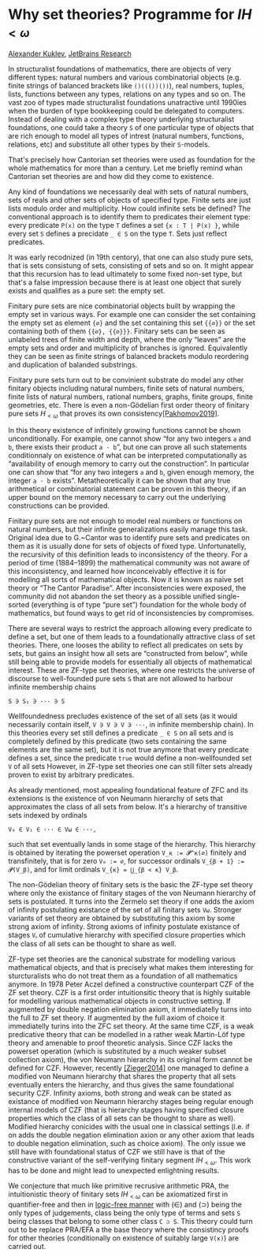 Why set theories? Programme for $IH_{<ω}$
=========================================

[author]: mailto:a@kuklev.com "Alexander Kuklev, JetBrains Research"
[Alexander Kuklev](mailto:a@kuklev.com), [JetBrains Research](https://research.jetbrains.org/researchers/alexander.kuklev/)

In structuralist foundations of mathematics, there are objects of very different types:
natural numbers and various combinatorial objects (e.g. finite strings of balanced brackets like
`()((())())`), real numbers, tuples, lists, functions between any types, relations on any types
and so on. The vast zoo of types made structuralist foundations unatractive until 1990ies when
the burden of type bookkeeping could be delegated to computers. Instead of dealing with a complex
type theory underlying structuralist foundations, one could take a theory `S` of one particular
type of objects that are rich enough to model all types of intrest (natural numbers, functions,
relations, etc) and substitute all other types by their `S`-models.

That's precisely how Cantorian set theories were used as foundation for the whole mathematics
for more than a century. Let me briefly remind whan Cantorian set theories are and how did they
come to existence.

Any kind of foundations we necessarily deal with sets of natural numbers, sets of reals and other
sets of objects of specified type. Finite sets are just lists modulo order and multiplicity. How
could infinite sets be defined? The conventional approach is to identify them to predicates their
element type: every predicate `P(x)` on the type `T` defines a set `{x : T | P(x) }`, while every
set `S` defines a precidate `_ ∈ S` on the type `T`. Sets just reflect predicates.

It was early recodnized (in 19th centory), that one can also study pure sets, that is sets
consistung of sets, consisting of sets and so on. It might appear that this recursion has
to lead ultimately to some fixed non-set type, but that's a false impression because there is
at least one object that surely exists and qualifies as a pure set: the empty set.

Finitary pure sets are nice combinatorial objects built by wrapping the empty set in various
ways. For example one can consider the set containing the empty set as element `{∅}` and the
set containing this set `{{∅}}` or the set containing both of them `{{∅}, {{∅}}}`. Finitary
sets can be seen as unlabeled trees of finite width and depth, where the only “leaves” are
the empty sets and order and multiplicity of branches is ignored. Equivalently they can be
seen as finite strings of balanced brackets modulo reordering and duplication of balanded
substrings.

Finitary pure sets turn out to be convinient substrate do model any other finitary objects
including natural numbers, finite sets of natural numbers, finite lists of natural numbers,
rational numbers, graphs, finite groups, finite geometries, etc. There is even a non-Gödelian
first order theory of finitary pure sets $H_{<ω}$ that proves its own consistency[[Pakhomov2019]](https://arxiv.org/abs/1907.00877).

In this theory existence of infinitely growing functions cannot be shown unconditionally. For
example, one cannot show “for any two integers `a` and `b`, there exists their product `a · b`”,
but one can prove all such statements conditionnaly on existence of what can be interpreted
computationally as “availability of enough memory to carry out the construction”. In particular
one can show that “for any two integers `a` and `b`, given enough memory, the integer `a · b`
exists”. Metatheoretically it can be shown that any true arithmetical or combinatorial statement
can be proven in this theory, if an upper bound on the memory necessary to carry out the
underlying constructions can be provided.

Finitary pure sets are not enough to model real numbers or functions on natural numbers, but
their infinite generalizations easily manage this task. Original idea due to G.~Cantor was to
identify pure sets and predicates on them as it is usually done for sets of objects of fixed
type. Unfortunatelly, the recursivity of this definition leads to inconsistency of the theory.
For a period of time (1884–1899) the mathematical community was not aware of this inconsistency,
and learned how inconceivably effective it is for modelling all sorts of mathematical objects.
Now it is known as naïve set theory or “The Cantor Paradise”. After inconsistencies were exposed,
the community did not abandon the set theory as a possible unified single-sorted (everything is
of type “pure set”) foundation for the whole body of mathematics, but found ways to get rid of
inconsistencies by compromises.

There are several ways to restrict the approach allowing every predicate to define a set, but
one of them leads to a foundationally attractive class of set theories. There, one looses the
ability to reflect all predicates on sets by sets, but gains an insight how all sets are
“constructed from below”, while still being able to provide models for essentially all objects
of mathematical interest. These are ZF-type set theories, where one restricts the universe of
discourse to well-founded pure sets `S` that are not allowed to harbour infinite membership chains
```
S ∋ S₁ ∋ ··· ∋ S
```

Wellfoundedness precludes existence of the set of all sets (as it would necessarily contain
itself, `V ∋ V ∋ V ∋ ···`, in infinite membership chain). In this theories every set still
defines a predicate `_ ∈ S` on all sets and is completely defined by this predicate (two sets
containing the same elements are the same set), but it is not true anymore that every predicate
defines a set, since the predicate `true` would define a non-wellfounded set `V` of all sets
However, in ZF-type set theories one can still filter sets already proven to exist by arbitrary
predicates.

As already mentioned, most appealing foundational feature of ZFC and its extensions is the
existence of von Neumann hierarchy of sets that approximates the class of all sets from
below. It's a hierarchy of transitive sets indexed by ordinals
```
V₀ ∈ V₁ ∈ ··· ∈ V⍵ ∈ ···,
```
such that set eventually lands in some stage of the hierarchy. This hierarchy is obtained
by iterating the powerset operation `V_κ := 𝓟^κ(∅)` finitely and transfinitely, that is
for zero `V₀ := ∅`, for successor ordinals `V_{β + 1} := 𝓟(V_β)`, and for limit ordinals
`V_{κ} = ⋃_{β < κ} V_β`.

The non-Gödelian theory of finitary sets is the basic the ZF-type set theory where only the
existance of finitary stages of the von Neumann hierarchy of sets is postulated. It turns
into the Zermelo set theory if one adds the axiom of infinity postulating existance of the
set of all finitary sets `V⍵`. Stronger variants of set theory are obtained by substituting
this axiom by some strong axiom of infinity. Strong axioms of infinity postulate existance
of stages `Vᵦ` of cumulative hierarchy with specified closure properties which the class of
all sets can be thought to share as well.

ZF-type set theories are the canonical substrate for modelling various mathematical objects,
and that is precisely what makes them interesting for sturcturalists who do not treat them
as a foundation of all mathematics anymore. In 1978 Peter Aczel defined a constructive
counterpart CZF of the ZF set theory. CZF is a first order intuitionsitic theory that is
highly suitable for modelling various mathematical objects in constructive setting. If
augmented by double negation elimination axiom, it immediatelly turns into the full to ZF
set theory. If augmented by the full axiom of choice it immediatelly turins into the ZFC
set theory. At the same time CZF, is a weak predicative theory that can be modelled in
a rather weak Martin-Löf type theory and amenable to proof theoretic analysis. Since CZF
lacks the powerset operation (which is substituted by a much weaker subset collection
axiom), the von Neumann hierarchy in its original form cannot be defined for CZF. However,
recently [[Zieger2014]](https://core.ac.uk/download/pdf/30267838.pdf) one managed to define
a modified von Neumann hierarchy that shares the property that all sets eventually enters
the hierarchy, and thus gives the same foundational security CZF. Infinity axioms, both
strong and weak can be stated as existance of modified von Neumann hierarchy stages being
regular enough internal models of CZF (that is hierarchy stages having specified closure
properties which the class of all sets can be thought to share as well). Modified hierarchy
conicides with the usual one in classical settings (i.e. if on adds the double negation
elimination axion or any other axiom that leads to double negation elimination, such as
choice axiom). The only issue we still have with foundational status of CZF we still have
is that of the constructive variant of the self-verifying finitary segment $IH_{<ω}$.
This work has to be done and might lead to unexpected enlightning results.

We conjecture that much like primitive recrusive arithmetic PRA, the intuitionistic theory
of finitary sets $IH_{<ω}$ can be axiomatized first in quantifier-free and then in
[logic-free manner](https://en.wikipedia.org/wiki/Primitive_recursive_arithmetic#Logic-free_calculus)
with (∈) and (⊃) being the only types of judgements, class being the only type of terms
and sets `S` being classes that belong to some other class `C ⊃ S`. This theory could turn
out to be replace PRA/EFA a the base theory where the consistincy proofs for other theories
(conditionally on existence of suitably large `V(κ)`) are carried out.
